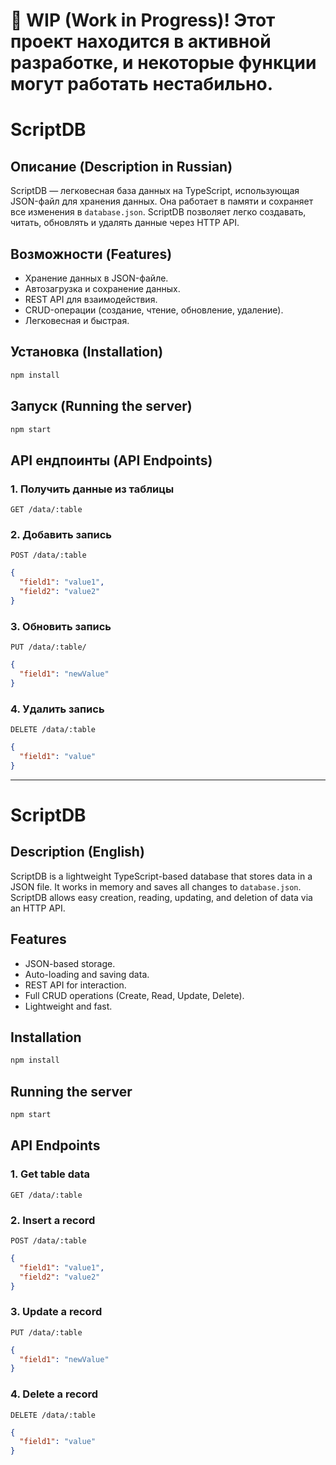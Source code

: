 # 🚧 WIP (Work in Progress)! Этот проект находится в активной разработке, и некоторые функции могут работать нестабильно.

# ScriptDB

## Описание (Description in Russian)
ScriptDB — легковесная база данных на TypeScript, использующая JSON-файл для хранения данных. Она работает в памяти и сохраняет все изменения в `database.json`. ScriptDB позволяет легко создавать, читать, обновлять и удалять данные через HTTP API.

## Возможности (Features)
- Хранение данных в JSON-файле.
- Автозагрузка и сохранение данных.
- REST API для взаимодействия.
- CRUD-операции (создание, чтение, обновление, удаление).
- Легковесная и быстрая.

## Установка (Installation)
```sh
npm install
```

## Запуск (Running the server)
```sh
npm start
```

## API ендпоинты (API Endpoints)
### 1. Получить данные из таблицы
`GET /data/:table`

### 2. Добавить запись
`POST /data/:table`
```json
{
  "field1": "value1",
  "field2": "value2"
}
```

### 3. Обновить запись
`PUT /data/:table/`
```json
{
  "field1": "newValue"
}
```

### 4. Удалить запись
`DELETE /data/:table`
```json
{
  "field1": "value"
}
```

---

# ScriptDB

## Description (English)
ScriptDB is a lightweight TypeScript-based database that stores data in a JSON file. It works in memory and saves all changes to `database.json`. ScriptDB allows easy creation, reading, updating, and deletion of data via an HTTP API.

## Features
- JSON-based storage.
- Auto-loading and saving data.
- REST API for interaction.
- Full CRUD operations (Create, Read, Update, Delete).
- Lightweight and fast.

## Installation
```sh
npm install
```

## Running the server
```sh
npm start
```

## API Endpoints
### 1. Get table data
`GET /data/:table`

### 2. Insert a record
`POST /data/:table`
```json
{
  "field1": "value1",
  "field2": "value2"
}
```

### 3. Update a record
`PUT /data/:table`
```json
{
  "field1": "newValue"
}
```

### 4. Delete a record
`DELETE /data/:table`
```json
{
  "field1": "value"
}
```

